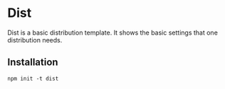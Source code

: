 # Dist

Dist is a basic distribution template. It shows the basic settings that one distribution needs.

## Installation

    npm init -t dist
